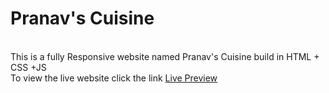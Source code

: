 <h1>Pranav's Cuisine</h1><br>
This is a fully Responsive website named Pranav's Cuisine build in HTML + CSS +JS <br>
To view the live website click the link <a href="[https://pranavpatil-21.github.io/Pranav_Cuisine_Website/](https://63fc36f3d530cb0009e18ff1--cheerful-cannoli-f9bd15.netlify.app/)">Live Preview</a>
